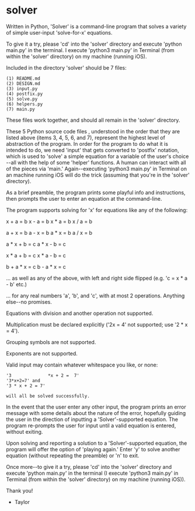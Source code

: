 # solver

Written in Python, 'Solver' is a command-line program that solves a variety of simple user-input 'solve-for-x' equations.

To give it a try, please 'cd' into the 'solver' directory and execute 'python main.py' in the terminal. 
I execute 'python3 main.py' in Terminal (from within the 'solver' directory) on my machine (running iOS).

Included in the directory 'solver' should be 7 files:

	(1)	README.md
	(2) DESIGN.md
	(3)	input.py
	(4)	postfix.py
	(5)	solve.py
	(6)	helpers.py
	(7)	main.py

These files work together, and should all remain in the 'solver' directory.

These 5 Python source code files , understood in the order that they are listed above (items 3, 4, 5, 6, and 7), 
represent the highest level of abstraction of the program. In order for the program to do what it is intended to do, 
we need 'input' that gets converted to 'postfix' notation, which is used to 'solve' a simple equation for a variable of the user's choice
--all with the help of some 'helper' functions. 
A human can interact with all of the pieces via 'main.' 
Again--executing 'python3 main.py' in Terminal on an machine running iOS will do the trick (assuming that you're in the 'solver' directory).

As a brief preamble, the program prints some playful info and instructions, then prompts the user to enter an equation at the command-line.

The program supports solving for 'x' for equations like any of the following:

x + a = b
x - a = b
x * a = b
x / a = b

a + x = b
a - x = b
a * x = b
a / x = b

a * x + b = c
a * x - b = c

x * a + b = c
x * a - b = c

b + a * x = c
b - a * x = c

...	as well as any of the above, with left and right side flipped (e.g. 'c = x * a - b' etc.)

...	for any real numbers 'a', 'b', and 'c', with at most 2 operations. Anything else--no promises. 

Equations with division and another operation not supported.

Multiplication must be declared explicitly ('2x = 4' not supported; use '2 * x = 4').

Grouping symbols are not supported.

Exponents are not supported.

Valid input may contain whatever whitespace you like, or none:

	'3				*x + 2 =  7'
	'3*x+2=7' and
	'3 * x + 2 = 7'
	
	will all be solved successfully.

In the event that the user enter any other input, the program prints an error message with some details about the nature of the error, 
hopefully guiding the user in the direction of inputting a 'Solver'-supported equation. 
The program re-prompts the user for input until a valid equation is entered, without exiting.

Upon solving and reporting a solution to a 'Solver'-supported equation, the program will offer the option of 'playing again.' 
Enter 'y' to solve another equation (without repeating the preamble) or 'n' to exit.

Once more--to give it a try, please 'cd' into the 'solver' directory and execute 'python main.py' in the terminal 
(I execute 'python3 main.py' in Terminal (from within the 'solver' directory) on my machine (running iOS)).

Thank you!

- Taylor
